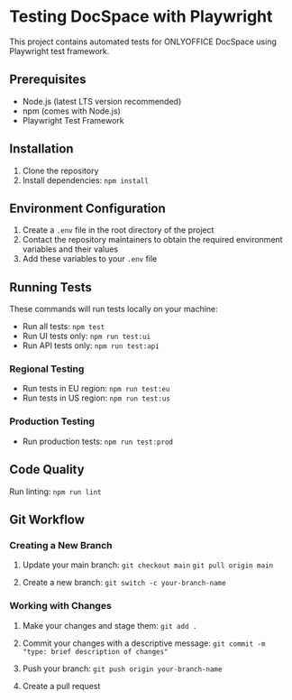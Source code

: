# Testing DocSpace with Playwright

This project contains automated tests for ONLYOFFICE DocSpace using Playwright test framework.

## Prerequisites

- Node.js (latest LTS version recommended)
- npm (comes with Node.js)
- Playwright Test Framework

## Installation

1. Clone the repository
2. Install dependencies: `npm install`

## Environment Configuration

1. Create a `.env` file in the root directory of the project
2. Contact the repository maintainers to obtain the required environment variables and their values
3. Add these variables to your `.env` file

## Running Tests

These commands will run tests locally on your machine:

- Run all tests: `npm test`
- Run UI tests only: `npm run test:ui`
- Run API tests only: `npm run test:api`

### Regional Testing

- Run tests in EU region: `npm run test:eu`
- Run tests in US region: `npm run test:us`

### Production Testing

- Run production tests: `npm run test:prod`

## Code Quality

Run linting:
`npm run lint`

## Git Workflow

### Creating a New Branch

1. Update your main branch:
   `git checkout main`
   `git pull origin main`

2. Create a new branch:
   `git switch -c your-branch-name`

### Working with Changes

1. Make your changes and stage them:
   `git add .`

2. Commit your changes with a descriptive message:
   `git commit -m "type: brief description of changes"`

3. Push your branch:
   `git push origin your-branch-name`

4. Create a pull request
